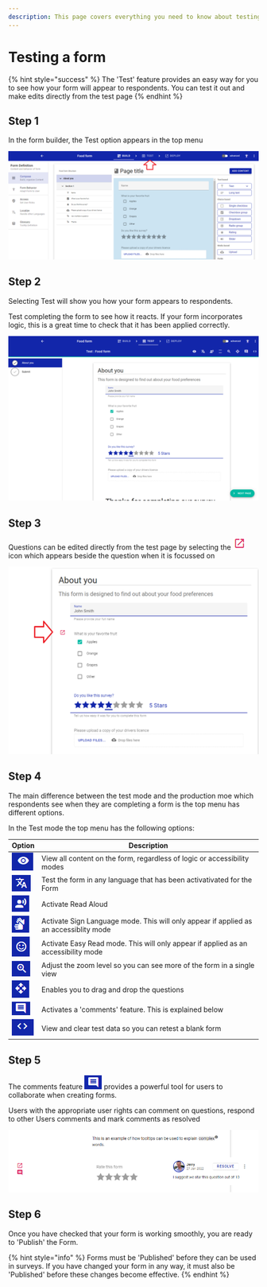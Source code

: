 ```yaml
---
description: This page covers everything you need to know about testing a form
---
```


# Testing a form

{% hint style="success" %}
The 'Test' feature provides an easy way for you to see how your form will appear to respondents. You can test it out and make edits directly from the test page
{% endhint %}

## Step 1

In the form builder, the Test option appears in the top menu

![](<../../../.gitbook/assets/image (315).png>)

## Step 2

Selecting Test will show you how your form appears to respondents.

Test completing the form to see how it reacts. If your form incorporates logic, this is a great time to check that it has been applied correctly.

![](<../../../.gitbook/assets/image (301).png>)

## Step 3

Questions can be edited directly from the test page by selecting the ![](<../../../.gitbook/assets/image (331) (1).png>)icon which appears beside the question when it is focussed on

![](<../../../.gitbook/assets/image (329) (1).png>)

## Step 4

The main difference between the test mode and the production moe which respondents see when they are completing a form is the top menu has different options.

In the Test mode the top menu has the following options:

| Option                                                      | Description                                                                           |
| ----------------------------------------------------------- | ------------------------------------------------------------------------------------- |
| ![](<../../../.gitbook/assets/image (7) (1).png>)           | View all content on the form, regardless of logic or accessibility modes              |
| ![](<../../../.gitbook/assets/image (2) (1) (3).png>)       | Test the form in any language that has been activativated for the Form                |
| ![](<../../../.gitbook/assets/image (296) (1) (1).png>)     | Activate Read Aloud                                                                   |
| ![](<../../../.gitbook/assets/image (2) (3).png>)           | Activate Sign Language mode. This will only appear if applied as an accessiblity mode |
| ![](<../../../.gitbook/assets/image (302).png>)             | Activate Easy Read mode. This will only appear if applied as an accessibility mode    |
| ![](<../../../.gitbook/assets/image (308).png>)             | Adjust the zoom level so you can see more of the form in a single view                |
| ![](<../../../.gitbook/assets/image (306) (1).png>)         | Enables you to drag and drop the questions                                            |
| ![](<../../../.gitbook/assets/image (327) (1) (1) (1).png>) | Activates a 'comments' feature. This is explained below                               |
| ![](<../../../.gitbook/assets/image (12).png>)              | View and clear test data so you can retest a blank form                               |

## Step 5

The comments feature ![](<../../../.gitbook/assets/image (325) (1) (1) (1).png>) provides a powerful tool for users to collaborate when creating forms.

Users with the appropriate user rights can comment on questions, respond to other Users comments and mark comments as resolved

![](<../../../.gitbook/assets/image (313) (1).png>)

## Step 6

Once you have checked that your form is working smoothly, you are ready to 'Publish' the Form.

{% hint style="info" %}
Forms must be 'Published' before they can be used in surveys. If you have changed your form in any way, it must also be 'Published' before these changes become effective.
{% endhint %}
